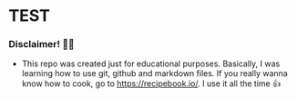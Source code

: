 # TEST

### Disclaimer! 🤷‍♂️

- This repo was created just for educational purposes. Basically, I was learning how to use git, github and markdown files. If you really wanna know how to cook, go to https://recipebook.io/. I use it all the time 👍
